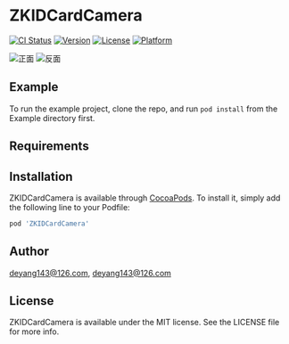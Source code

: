 # ZKIDCardCamera

[![CI Status](https://img.shields.io/travis/deyang143@126.com/ZKIDCardCamera.svg?style=flat)](https://travis-ci.org/deyang143@126.com/ZKIDCardCamera)
[![Version](https://img.shields.io/cocoapods/v/ZKIDCardCamera.svg?style=flat)](https://cocoapods.org/pods/ZKIDCardCamera)
[![License](https://img.shields.io/cocoapods/l/ZKIDCardCamera.svg?style=flat)](https://cocoapods.org/pods/ZKIDCardCamera)
[![Platform](https://img.shields.io/cocoapods/p/ZKIDCardCamera.svg?style=flat)](https://cocoapods.org/pods/ZKIDCardCamera)

![正面](https://github.com/kaiser143/ZKIDCardCamera/blob/master/screenshot/1.jpg)
![反面](https://github.com/kaiser143/ZKIDCardCamera/blob/master/screenshot/2.jpg)

## Example

To run the example project, clone the repo, and run `pod install` from the Example directory first.

## Requirements

## Installation

ZKIDCardCamera is available through [CocoaPods](https://cocoapods.org). To install
it, simply add the following line to your Podfile:

```ruby
pod 'ZKIDCardCamera'
```

## Author

deyang143@126.com, deyang143@126.com

## License

ZKIDCardCamera is available under the MIT license. See the LICENSE file for more info.


